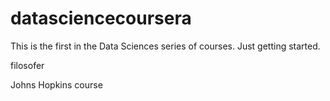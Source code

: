 datasciencecoursera
===================
This is the first in the Data Sciences series of courses. 
Just getting started.

filosofer

Johns Hopkins course
